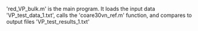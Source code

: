 'red_VP_bulk.m' is the main program. It loads the input data 'VP_test_data_1.txt', calls the 'coare30vn_ref.m' function, and compares to output files 'VP_test_results_1.txt'


